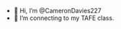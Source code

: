 - 👋 Hi, I’m @CameronDavies227
- 🌱 I’m connecting to my TAFE class.


<!---
CameronDavies227/CameronDavies227 is a ✨ special ✨ repository because its `README.md` (this file) appears on your GitHub profile.
You can click the Preview link to take a look at your changes.
--->
